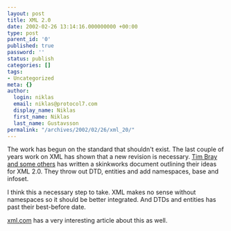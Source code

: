 ```yaml
---
layout: post
title: XML 2.0
date: 2002-02-26 13:14:16.000000000 +00:00
type: post
parent_id: '0'
published: true
password: ''
status: publish
categories: []
tags:
- Uncategorized
meta: {}
author:
  login: niklas
  email: niklas@protocol7.com
  display_name: Niklas
  first_name: Niklas
  last_name: Gustavsson
permalink: "/archives/2002/02/26/xml_20/"
---
```

The work has begun on the standard that shouldn't exist. The last couple of years work on XML has shown that a new revision is necessary. [Tim Bray and some others](http://www.textuality.com/xml/xmlSW.html) has written a skinkworks document outlining their ideas for XML 2.0. They throw out DTD, entities and add namespaces, base and infoset.

I think this a necessary step to take. XML makes no sense without namespaces so it should be better integrated. And DTDs and entities has past their best-before date.

[xml.com](http://www.xml.com/pub/a/2002/02/20/deviant.html) has a very interesting article about this as well.

